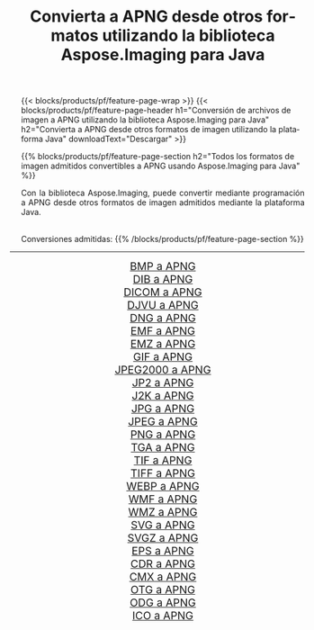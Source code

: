 ﻿---
title: Convierta a APNG desde otros formatos utilizando la biblioteca Aspose.Imaging para Java 
weight: 3920
url: /es/java/conversion/to/apng/ 
lang: es
langdirlevel: 2
locales: zh-hans,ja,it,ru,de,es,fr,nl,id,lt,pl,pt,vi,tr,ko,zh-hant,ar,hi,th,sv,cs,uk,he
description: Usando Aspose.Imaging puede convertir a APNG desde otros formatos usando Java
---

{{< blocks/products/pf/feature-page-wrap >}}
{{< blocks/products/pf/feature-page-header h1="Conversión de archivos de imagen a APNG utilizando la biblioteca Aspose.Imaging para Java" h2="Convierta a APNG desde otros formatos de imagen utilizando la plataforma Java" downloadText="Descargar" >}}


{{% blocks/products/pf/feature-page-section  h2="Todos los formatos de imagen admitidos convertibles a APNG usando Aspose.Imaging para Java" %}}
<p align=justify>Con la biblioteca Aspose.Imaging, puede convertir mediante programación a APNG desde otros formatos de imagen admitidos mediante la plataforma Java.</p>
<br/>
Conversiones admitidas:
{{% /blocks/products/pf/feature-page-section %}}
<div class="container-fluid productfamilypage bg-gray">
    <div class="convertypes bg-gray agp-content section">
        <div class="container">
		<hr style="margin-left:-20px;"/>
		<div class="row other-converters" style="gap: 10px;font-size: 19px;text-align:center;">
		    <div class='col-md-2 other-converter remove-lp remove-rp'><a href="/imaging/es/java/conversion/bmp-to-apng/" style="padding:15px;">BMP a APNG</a></div>
<div class='col-md-2 other-converter remove-lp remove-rp'><a href="/imaging/es/java/conversion/dib-to-apng/" style="padding:15px;">DIB a APNG</a></div>
<div class='col-md-2 other-converter remove-lp remove-rp'><a href="/imaging/es/java/conversion/dicom-to-apng/" style="padding:15px;">DICOM a APNG</a></div>
<div class='col-md-2 other-converter remove-lp remove-rp'><a href="/imaging/es/java/conversion/djvu-to-apng/" style="padding:15px;">DJVU a APNG</a></div>
<div class='col-md-2 other-converter remove-lp remove-rp'><a href="/imaging/es/java/conversion/dng-to-apng/" style="padding:15px;">DNG a APNG</a></div>
<div class='col-md-2 other-converter remove-lp remove-rp'><a href="/imaging/es/java/conversion/emf-to-apng/" style="padding:15px;">EMF a APNG</a></div>
<div class='col-md-2 other-converter remove-lp remove-rp'><a href="/imaging/es/java/conversion/emz-to-apng/" style="padding:15px;">EMZ a APNG</a></div>
<div class='col-md-2 other-converter remove-lp remove-rp'><a href="/imaging/es/java/conversion/gif-to-apng/" style="padding:15px;">GIF a APNG</a></div>
<div class='col-md-2 other-converter remove-lp remove-rp'><a href="/imaging/es/java/conversion/jpeg2000-to-apng/" style="padding:15px;">JPEG2000 a APNG</a></div>
<div class='col-md-2 other-converter remove-lp remove-rp'><a href="/imaging/es/java/conversion/jp2-to-apng/" style="padding:15px;">JP2 a APNG</a></div>
<div class='col-md-2 other-converter remove-lp remove-rp'><a href="/imaging/es/java/conversion/j2k-to-apng/" style="padding:15px;">J2K a APNG</a></div>
<div class='col-md-2 other-converter remove-lp remove-rp'><a href="/imaging/es/java/conversion/jpg-to-apng/" style="padding:15px;">JPG a APNG</a></div>
<div class='col-md-2 other-converter remove-lp remove-rp'><a href="/imaging/es/java/conversion/jpeg-to-apng/" style="padding:15px;">JPEG a APNG</a></div>
<div class='col-md-2 other-converter remove-lp remove-rp'><a href="/imaging/es/java/conversion/png-to-apng/" style="padding:15px;">PNG a APNG</a></div>
<div class='col-md-2 other-converter remove-lp remove-rp'><a href="/imaging/es/java/conversion/tga-to-apng/" style="padding:15px;">TGA a APNG</a></div>
<div class='col-md-2 other-converter remove-lp remove-rp'><a href="/imaging/es/java/conversion/tif-to-apng/" style="padding:15px;">TIF a APNG</a></div>
<div class='col-md-2 other-converter remove-lp remove-rp'><a href="/imaging/es/java/conversion/tiff-to-apng/" style="padding:15px;">TIFF a APNG</a></div>
<div class='col-md-2 other-converter remove-lp remove-rp'><a href="/imaging/es/java/conversion/webp-to-apng/" style="padding:15px;">WEBP a APNG</a></div>
<div class='col-md-2 other-converter remove-lp remove-rp'><a href="/imaging/es/java/conversion/wmf-to-apng/" style="padding:15px;">WMF a APNG</a></div>
<div class='col-md-2 other-converter remove-lp remove-rp'><a href="/imaging/es/java/conversion/wmz-to-apng/" style="padding:15px;">WMZ a APNG</a></div>
<div class='col-md-2 other-converter remove-lp remove-rp'><a href="/imaging/es/java/conversion/svg-to-apng/" style="padding:15px;">SVG a APNG</a></div>
<div class='col-md-2 other-converter remove-lp remove-rp'><a href="/imaging/es/java/conversion/svgz-to-apng/" style="padding:15px;">SVGZ a APNG</a></div>
<div class='col-md-2 other-converter remove-lp remove-rp'><a href="/imaging/es/java/conversion/eps-to-apng/" style="padding:15px;">EPS a APNG</a></div>
<div class='col-md-2 other-converter remove-lp remove-rp'><a href="/imaging/es/java/conversion/cdr-to-apng/" style="padding:15px;">CDR a APNG</a></div>
<div class='col-md-2 other-converter remove-lp remove-rp'><a href="/imaging/es/java/conversion/cmx-to-apng/" style="padding:15px;">CMX a APNG</a></div>
<div class='col-md-2 other-converter remove-lp remove-rp'><a href="/imaging/es/java/conversion/otg-to-apng/" style="padding:15px;">OTG a APNG</a></div>
<div class='col-md-2 other-converter remove-lp remove-rp'><a href="/imaging/es/java/conversion/odg-to-apng/" style="padding:15px;">ODG a APNG</a></div>
<div class='col-md-2 other-converter remove-lp remove-rp'><a href="/imaging/es/java/conversion/ico-to-apng/" style="padding:15px;">ICO a APNG</a></div>
                </div>
        </div>
    </div>
</div>
<br/>


